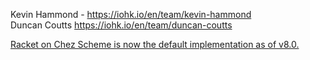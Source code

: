 

Kevin Hammond - https://iohk.io/en/team/kevin-hammond  
 Duncan Coutts https://iohk.io/en/team/duncan-coutts  
 
 
 
 [Racket on Chez Scheme is now the default implementation as of v8.0. ](https://blog.racket-lang.org/2021/02/racket-v8-0.html "https://blog.racket-lang.org/2021/02/racket-v8-0.html")